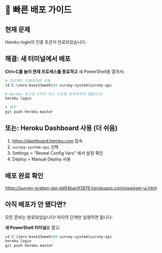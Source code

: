 # 🚀 빠른 배포 가이드

## 현재 문제

Heroku login의 인증 토큰이 만료되었습니다.

## 해결: 새 터미널에서 배포

**Ctrl+C를 눌러 현재 프로세스를 종료하고** 새 PowerShell을 열어서:

```powershell
# 프로젝트 디렉토리로 이동
cd C:\zero-base13week\09-survey-system\survey-api

# Heroku 로그인 (아무 키나 누르면 브라우저가 열립니다)
heroku login

# 배포
git push heroku master
```

## 또는: Heroku Dashboard 사용 (더 쉬움)

1. https://dashboard.heroku.com 접속
2. `survey-system-api` 선택
3. Settings > "Reveal Config Vars" 에서 설정 확인
4. Deploy > Manual Deploy 사용

## 배포 완료 확인

https://survey-system-api-dd94bac93976.herokuapp.com/swagger-ui.html

## 아직 배포가 안 됐다면?

모든 준비는 완료되었습니다! 마지막 단계만 실행하면 됩니다:

**새 PowerShell 터미널**을 열고:

```powershell
cd C:\zero-base13week\09-survey-system\survey-api
heroku login
git push heroku master
```
